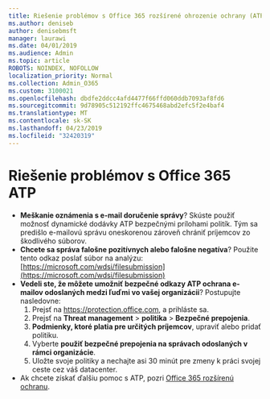 ```yaml
---
title: Riešenie problémov s Office 365 rozšírené ohrozenie ochrany (ATP)
ms.author: deniseb
author: denisebmsft
manager: laurawi
ms.date: 04/01/2019
ms.audience: Admin
ms.topic: article
ROBOTS: NOINDEX, NOFOLLOW
localization_priority: Normal
ms.collection: Admin_O365
ms.custom: 3100021
ms.openlocfilehash: dbdfe2ddcc4afd4477f66ffd060ddb7093af8fd6
ms.sourcegitcommit: 9d78905c512192ffc4675468abd2efc5f2e4baf4
ms.translationtype: MT
ms.contentlocale: sk-SK
ms.lasthandoff: 04/23/2019
ms.locfileid: "32420319"
---
```

# <a name="troubleshoot-issues-with-office-365-atp"></a>Riešenie problémov s Office 365 ATP

- **Meškanie oznámenia s e-mail doručenie správy**? Skúste použiť možnosť dynamické dodávky ATP bezpečnými prílohami politík. Tým sa predišlo e-mailovú správu oneskorenou zároveň chrániť príjemcov zo škodlivého súborov.
- **Chcete sa správa falošne pozitívnych alebo falošne negatíva**? Použite tento odkaz poslať súbor na analýzu:[https://microsoft.com/wdsi/filesubmission](https://microsoft.com/wdsi/filesubmission)
- **Vedeli ste, že môžete umožniť bezpečné odkazy ATP ochrana e-mailov odoslaných medzi ľuďmi vo vašej organizácii**? Postupujte nasledovne:
    1. Prejsť na https://protection.office.com, a prihláste sa.
    2. Prejsť na **Threat management** > **politika** > **Bezpečné prepojenia**.
    3. **Podmienky, ktoré platia pre určitých príjemcov**, upraviť alebo pridať politiku.
    4. Vyberte **použiť bezpečné prepojenia na správach odoslaných v rámci organizácie**.
    5. Uložte svoje politiky a nechajte asi 30 minút pre zmeny k práci svojej ceste cez váš datacenter.
- Ak chcete získať ďalšiu pomoc s ATP, pozri [Office 365 rozšírenú ochranu](https://docs.microsoft.com/office365/securitycompliance/office-365-atp).